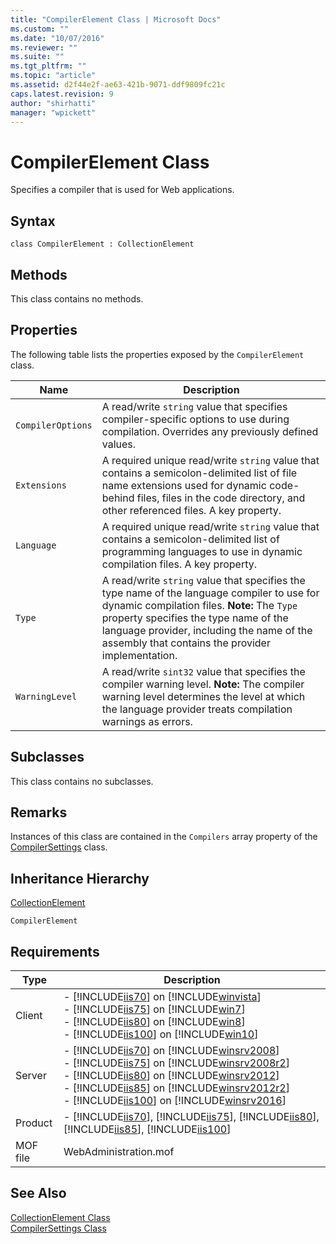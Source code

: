 ```yaml
---
title: "CompilerElement Class | Microsoft Docs"
ms.custom: ""
ms.date: "10/07/2016"
ms.reviewer: ""
ms.suite: ""
ms.tgt_pltfrm: ""
ms.topic: "article"
ms.assetid: d2f44e2f-ae63-421b-9071-ddf9809fc21c
caps.latest.revision: 9
author: "shirhatti"
manager: "wpickett"
---
```

# CompilerElement Class
Specifies a compiler that is used for Web applications.  
  
## Syntax  
  
```vbs  
class CompilerElement : CollectionElement  
```  
  
## Methods  
 This class contains no methods.  
  
## Properties  
 The following table lists the properties exposed by the `CompilerElement` class.  
  
|Name|Description|  
|----------|-----------------|  
|`CompilerOptions`|A read/write `string` value that specifies compiler-specific options to use during compilation. Overrides any previously defined values.|  
|`Extensions`|A required unique read/write `string` value that contains a semicolon-delimited list of file name extensions used for dynamic code-behind files, files in the code directory, and other referenced files. A key property.|  
|`Language`|A required unique read/write `string` value that contains a semicolon-delimited list of programming languages to use in dynamic compilation files. A key property.|  
|`Type`|A read/write `string` value that specifies the type name of the language compiler to use for dynamic compilation files. **Note:**  The `Type` property specifies the type name of the language provider, including the name of the assembly that contains the provider implementation.|  
|`WarningLevel`|A read/write `sint32` value that specifies the compiler warning level. **Note:**  The compiler warning level determines the level at which the language provider treats compilation warnings as errors.|  
  
## Subclasses  
 This class contains no subclasses.  
  
## Remarks  
 Instances of this class are contained in the `Compilers` array property of the [CompilerSettings](../../reference/admin/compilersettings-class.md) class.  
  
## Inheritance Hierarchy  
 [CollectionElement](../../reference/admin/collectionelement-class.md)  
  
 `CompilerElement`  
  
## Requirements  
  
|Type|Description|  
|----------|-----------------|  
|Client|-   [!INCLUDE[iis70](../../reference/admin/includes/iis70-md.md)] on [!INCLUDE[winvista](../../reference/admin/includes/winvista-md.md)]<br />-   [!INCLUDE[iis75](../../reference/admin/includes/iis75-md.md)] on [!INCLUDE[win7](../../reference/admin/includes/win7-md.md)]<br />-   [!INCLUDE[iis80](../../reference/admin/includes/iis80-md.md)] on [!INCLUDE[win8](../../reference/admin/includes/win8-md.md)]<br />-   [!INCLUDE[iis100](../../reference/admin/includes/iis100-md.md)] on [!INCLUDE[win10](../../reference/admin/includes/win10-md.md)]|  
|Server|-   [!INCLUDE[iis70](../../reference/admin/includes/iis70-md.md)] on [!INCLUDE[winsrv2008](../../reference/admin/includes/winsrv2008-md.md)]<br />-   [!INCLUDE[iis75](../../reference/admin/includes/iis75-md.md)] on [!INCLUDE[winsrv2008r2](../../reference/admin/includes/winsrv2008r2-md.md)]<br />-   [!INCLUDE[iis80](../../reference/admin/includes/iis80-md.md)] on [!INCLUDE[winsrv2012](../../reference/admin/includes/winsrv2012-md.md)]<br />-   [!INCLUDE[iis85](../../reference/admin/includes/iis85-md.md)] on [!INCLUDE[winsrv2012r2](../../reference/admin/includes/winsrv2012r2-md.md)]<br />-   [!INCLUDE[iis100](../../reference/admin/includes/iis100-md.md)] on [!INCLUDE[winsrv2016](../../reference/admin/includes/winsrv2016-md.md)]|  
|Product|-   [!INCLUDE[iis70](../../reference/admin/includes/iis70-md.md)], [!INCLUDE[iis75](../../reference/admin/includes/iis75-md.md)], [!INCLUDE[iis80](../../reference/admin/includes/iis80-md.md)], [!INCLUDE[iis85](../../reference/admin/includes/iis85-md.md)], [!INCLUDE[iis100](../../reference/admin/includes/iis100-md.md)]|  
|MOF file|WebAdministration.mof|  
  
## See Also  
 [CollectionElement Class](../../reference/admin/collectionelement-class.md)   
 [CompilerSettings Class](../../reference/admin/compilersettings-class.md)